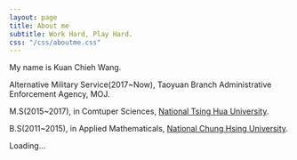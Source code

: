 ```yaml
---
layout: page
title: About me
subtitle: Work Hard, Play Hard.
css: "/css/aboutme.css"
---
```


My name is Kuan Chieh Wang. 

<span class="fa fa-briefcase about-icon"></span> Alternative Military Service(2017~Now), Taoyuan Branch Administrative Enforcement Agency, MOJ.

<span class="fa fa-graduation-cap about-icon"></span>  M.S(2015~2017), in Comtuper Sciences, [National Tsing Hua University](http://www.nthu.edu.tw/).

<span class="fa fa-graduation-cap about-icon"></span>  B.S(2011~2015), in Applied Mathematicals, [National Chung Hsing University](https://www.nchu.edu.tw/index).


<i class="fa fa-spinner fa-spin fa-3x fa-fw"></i>
<span class="sr-only">Loading...</span>


<i class="fa fa-angellist" aria-hidden="true"></i>
